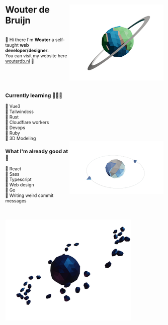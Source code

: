 <span>
  <img align="right" src="https://raw.githubusercontent.com/wouter173/wouter173/master/planet-earth.png" width="300" />
  <h1 align="left">Wouter de Bruijn</h1>
</span>
<br>
👋 Hi there I'm <b>Wouter</b> a self-taught <b>web developer/designer</b>.<br>
You can visit my website here <a href="https://wouterdb.nl">wouterdb.nl</a> 🔗
<br>
<br>
<br>
<br>
<br>

<div>
  <h3>Currently learning 👨🏼‍💻</h3>
  🔸 Vue3<br>
  🔸 Tailwindcss<br>
  🔸 Rust<br>
  🔸 Cloudflare workers<br>
  🔸 Devops<br>
  🔸 Ruby<br>
  🔸 3D Modeling<br>
</div>

<img align="right" src="https://raw.githubusercontent.com/wouter173/wouter173/master/planet-ice.png" width="300" />
<div align="left">
  <h3>What I'm already good at 🗿</h3>
  🔸 React<br>
  🔸 Sass<br>
  🔸 Typescript<br>
  🔸 Web design<br>
  🔸 Go<br>
  🔸 Writing weird commit messages<br>
</div>
<br>
<br>
<br>
<img align="left" src="https://raw.githubusercontent.com/wouter173/wouter173/master/planet-dark.png" width="400" />
